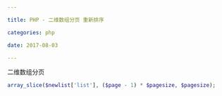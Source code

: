 ```yaml
---

title: PHP - 二维数组分页 重新排序

categories: php

date: 2017-08-03

---
```


二维数组分页

```PHP
array_slice($newlist['list'], ($page - 1) * $pagesize, $pagesize);
```

